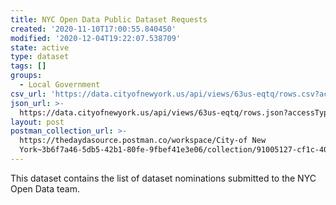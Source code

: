 ```yaml
---
title: NYC Open Data Public Dataset Requests
created: '2020-11-10T17:00:55.840450'
modified: '2020-12-04T19:22:07.538709'
state: active
type: dataset
tags: []
groups:
  - Local Government
csv_url: 'https://data.cityofnewyork.us/api/views/63us-eqtq/rows.csv?accessType=DOWNLOAD'
json_url: >-
  https://data.cityofnewyork.us/api/views/63us-eqtq/rows.json?accessType=DOWNLOAD
layout: post
postman_collection_url: >-
  https://thedaydasource.postman.co/workspace/City-of New
  York~3b6f7a46-5db5-42b1-80fe-9fbef41e3e06/collection/91005127-cf1c-4027-a4e1-0a3a447357b6
---
```

This dataset contains the list of dataset nominations submitted to the NYC Open Data team.
